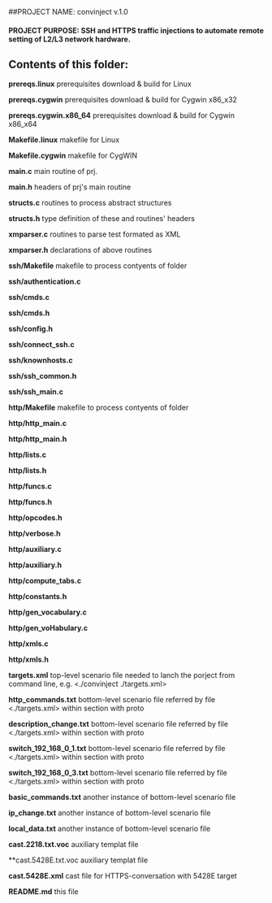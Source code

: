 ##PROJECT NAME:		convinject v.1.0

#### PROJECT PURPOSE:	SSH and HTTPS traffic injections to automate remote setting of L2/L3 network hardware.

## Contents of this folder:


**prereqs.linux**   prerequisites download & build for Linux

**prereqs.cygwin**   prerequisites download & build for Cygwin x86_x32

**prereqs.cygwin.x86_64**   prerequisites download & build for Cygwin x86_x64

**Makefile.linux**   makefile for Linux

**Makefile.cygwin**   makefile for CygWIN



**main.c**   main routine of prj.

**main.h**   headers of prj's main routine

**structs.c**   routines to process abstract structures

**structs.h**   type definition of these and routines' headers

**xmparser.c**   routines to parse test formated as XML

**xmparser.h**   declarations of above routines



**ssh/Makefile**   makefile to process contyents of folder <ssh> 

**ssh/authentication.c**   

**ssh/cmds.c**   

**ssh/cmds.h**   

**ssh/config.h**   

**ssh/connect_ssh.c**   

**ssh/knownhosts.c**   

**ssh/ssh_common.h**   

**ssh/ssh_main.c**   



**http/Makefile**   makefile to process contyents of folder <http> 

**http/http_main.c**   

**http/http_main.h**   

**http/lists.c**   

**http/lists.h**   

**http/funcs.c**   

**http/funcs.h**   

**http/opcodes.h**   

**http/verbose.h**   

**http/auxiliary.c**   

**http/auxiliary.h**   

**http/compute_tabs.c**   

**http/constants.h**   

**http/gen_vocabulary.c**   

**http/gen_voHabulary.c**   

**http/xmls.c**   

**http/xmls.h**   


**targets.xml**   top-level scenario file needed to lanch the porject from command line, e.g. <./convinject ./targets.xml> 

**http_commands.txt**   bottom-level scenario file referred by file <./targets.xml> within section with <http> proto

**description_change.txt**   bottom-level scenario file referred by file <./targets.xml> within section with <ssh> proto

**switch_192_168_0_1.txt**   bottom-level scenario file referred by file <./targets.xml> within section with <ssh> proto

**switch_192_168_0_3.txt**   bottom-level scenario file referred by file <./targets.xml> within section with <ssh> proto

**basic_commands.txt**   another instance of bottom-level scenario file

**ip_change.txt**   another instance of bottom-level scenario file

**local_data.txt**   another instance of bottom-level scenario file



**cast.2218.txt.voc**   auxiliary templat file

**cast.5428E.txt.voc   auxiliary templat file

**cast.5428E.xml**   cast file for HTTPS-conversation with 5428E target

**README.md**   this file


